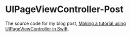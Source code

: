 # UIPageViewController-Post
The source code for my blog post, [Making a tutorial using UIPageViewController in Swift](http://spin.atomicobject.com/2015/12/11/easy-peasy-pag…oller-tutorial/).
